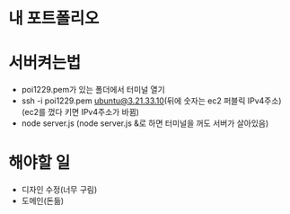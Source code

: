 # 내 포트폴리오

# 서버켜는법
- poi1229.pem가 있는 폴더에서 터미널 열기
- ssh -i poi1229.pem ubuntu@3.21.33.10(뒤에 숫자는 ec2 퍼블릭 IPv4주소)(ec2를 껐다 키면 IPv4주소가 바뀜)
- node server.js (node server.js &로 하면 터미널을 꺼도 서버가 살아있음)

# 해야할 일
- 디자인 수정(너무 구림)
- 도메인(돈듦)
